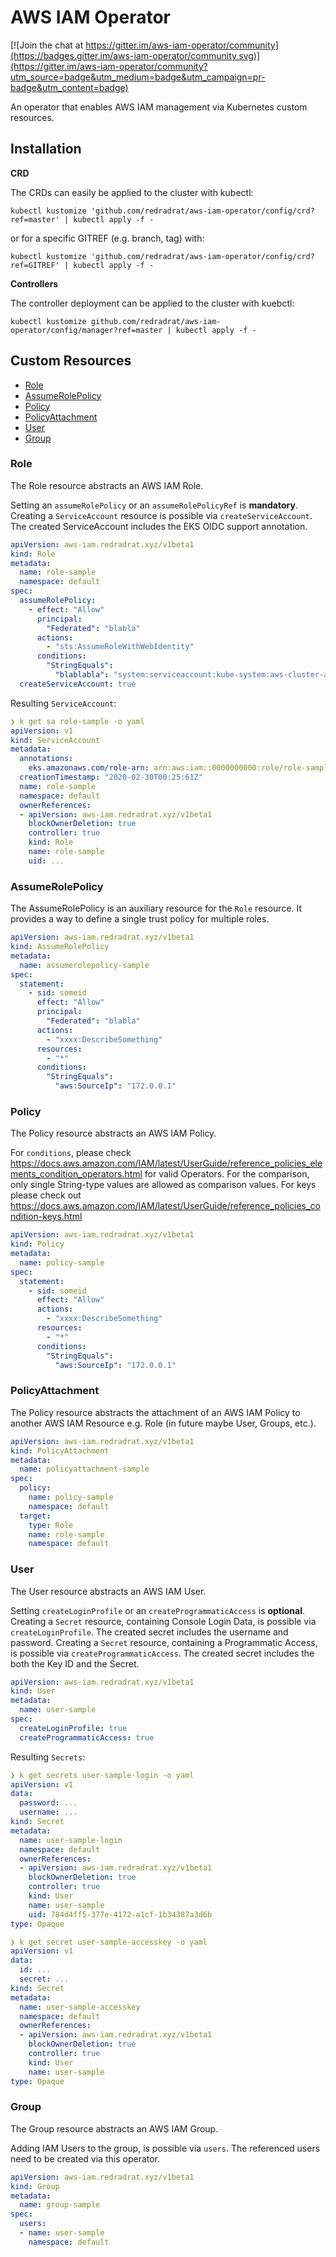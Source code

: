 # AWS IAM Operator

[![Join the chat at https://gitter.im/aws-iam-operator/community](https://badges.gitter.im/aws-iam-operator/community.svg)](https://gitter.im/aws-iam-operator/community?utm_source=badge&utm_medium=badge&utm_campaign=pr-badge&utm_content=badge)

An operator that enables AWS IAM management via Kubernetes custom resources.

## Installation

**CRD**

The CRDs can easily be applied to the cluster with kubectl:
```shell script
kubectl kustomize 'github.com/redradrat/aws-iam-operator/config/crd?ref=master' | kubectl apply -f -
```
or for a specific GITREF (e.g. branch, tag) with:
```shell script
kubectl kustomize 'github.com/redradrat/aws-iam-operator/config/crd?ref=GITREF' | kubectl apply -f -
```

**Controllers**

The controller deployment can be applied to the cluster with kuebctl:
```shell script
kubectl kustomize github.com/redradrat/aws-iam-operator/config/manager?ref=master | kubectl apply -f -
```

## Custom Resources

* [Role](#Role)
* [AssumeRolePolicy](#AssumeRolePolicy)
* [Policy](#Policy)
* [PolicyAttachment](#PolicyAttachment)
* [User](#User)
* [Group](#Group)

### Role

The Role resource abstracts an AWS IAM Role. 

Setting an `assumeRolePolicy` or an `assumeRolePolicyRef` is **mandatory**.
Creating a `ServiceAccount` resource is possible via `createServiceAccount`. The created ServiceAccount includes the EKS OIDC support annotation.

```yaml
apiVersion: aws-iam.redradrat.xyz/v1beta1
kind: Role
metadata:
  name: role-sample
  namespace: default
spec:
  assumeRolePolicy:
    - effect: "Allow"
      principal:
        "Federated": "blabla"
      actions:
        - "sts:AssumeRoleWithWebIdentity"
      conditions:
        "StringEquals":
          "blablabla": "system:serviceaccount:kube-system:aws-cluster-autoscaler"
  createServiceAccount: true
```

Resulting `ServiceAccount`:
```yaml
❯ k get sa role-sample -o yaml
apiVersion: v1
kind: ServiceAccount
metadata:
  annotations:
    eks.amazonaws.com/role-arn: arn:aws:iam::0000000000:role/role-sample
  creationTimestamp: "2020-02-30T00:25:61Z"
  name: role-sample
  namespace: default
  ownerReferences:
  - apiVersion: aws-iam.redradrat.xyz/v1beta1
    blockOwnerDeletion: true
    controller: true
    kind: Role
    name: role-sample
    uid: ...
```

### AssumeRolePolicy

The AssumeRolePolicy is an auxiliary resource for the `Role` resource. It provides a way to define a single trust policy for multiple roles.

```yaml
apiVersion: aws-iam.redradrat.xyz/v1beta1
kind: AssumeRolePolicy
metadata:
  name: assumerolepolicy-sample
spec:
  statement:
    - sid: someid
      effect: "Allow"
      principal:
        "Federated": "blabla"
      actions:
        - "xxxx:DescribeSomething"
      resources:
        - "*"
      conditions:
        "StringEquals":
          "aws:SourceIp": "172.0.0.1"
```

### Policy

The Policy resource abstracts an AWS IAM Policy.

For `conditions`, please check https://docs.aws.amazon.com/IAM/latest/UserGuide/reference_policies_elements_condition_operators.html for valid Operators. For the comparison, only single String-type values are allowed as comparison values. For keys please check out https://docs.aws.amazon.com/IAM/latest/UserGuide/reference_policies_condition-keys.html

```yaml
apiVersion: aws-iam.redradrat.xyz/v1beta1
kind: Policy
metadata:
  name: policy-sample
spec:
  statement:
    - sid: someid
      effect: "Allow"
      actions:
        - "xxxx:DescribeSomething"
      resources:
        - "*"
      conditions:
        "StringEquals":
          "aws:SourceIp": "172.0.0.1"
```

### PolicyAttachment

The Policy resource abstracts the attachment of an AWS IAM Policy to another AWS IAM Resource e.g. Role (in future maybe User, Groups, etc.).

```yaml
apiVersion: aws-iam.redradrat.xyz/v1beta1
kind: PolicyAttachment
metadata:
  name: policyattachment-sample
spec:
  policy:
    name: policy-sample
    namespace: default
  target:
    type: Role
    name: role-sample
    namespace: default
```

### User

The User resource abstracts an AWS IAM User. 

Setting `createLoginProfile` or an `createProgrammaticAccess` is **optional**.
Creating a `Secret` resource, containing Console Login Data, is possible via `createLoginProfile`. The created secret includes the username and password.
Creating a `Secret` resource, containing a Programmatic Access, is possible via `createProgrammaticAccess`. The created secret includes the both the Key ID and the Secret.

```yaml
apiVersion: aws-iam.redradrat.xyz/v1beta1
kind: User
metadata:
  name: user-sample
spec:
  createLoginProfile: true
  createProgrammaticAccess: true
```

Resulting `Secrets`:
```yaml
❯ k get secrets user-sample-login -o yaml
apiVersion: v1
data:
  password: ...
  username: ...
kind: Secret
metadata:
  name: user-sample-login
  namespace: default
  ownerReferences:
  - apiVersion: aws-iam.redradrat.xyz/v1beta1
    blockOwnerDeletion: true
    controller: true
    kind: User
    name: user-sample
    uid: 784d4ff5-377e-4172-a1cf-1b34387a3d6b
type: Opaque
```
```yaml
❯ k get secret user-sample-accesskey -o yaml
apiVersion: v1
data:
  id: ...
  secret: ...
kind: Secret
metadata:
  name: user-sample-accesskey
  namespace: default
  ownerReferences:
  - apiVersion: aws-iam.redradrat.xyz/v1beta1
    blockOwnerDeletion: true
    controller: true
    kind: User
    name: user-sample
type: Opaque
```


### Group

The Group resource abstracts an AWS IAM Group. 

Adding IAM Users to the group, is possible via `users`. The referenced users need to be created via this operator.

```yaml
apiVersion: aws-iam.redradrat.xyz/v1beta1
kind: Group
metadata:
  name: group-sample
spec:
  users:
  - name: user-sample
    namespace: default
```
